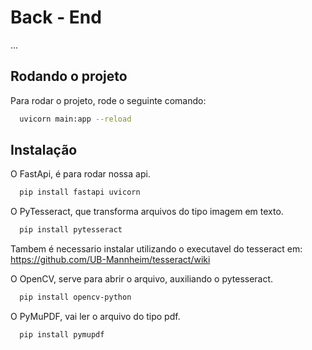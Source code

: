 
# Back - End

...
## Rodando o projeto

Para rodar o projeto, rode o seguinte comando:

```bash
  uvicorn main:app --reload
```
## Instalação

O FastApi, é para rodar nossa api.
```bash
  pip install fastapi uvicorn
```

O PyTesseract, que transforma arquivos do tipo imagem em texto.
```bash
  pip install pytesseract
```
Tambem é necessario instalar utilizando o executavel do tesseract em: https://github.com/UB-Mannheim/tesseract/wiki

O OpenCV, serve para abrir o arquivo, auxiliando o pytesseract.
```bash
  pip install opencv-python
```

O PyMuPDF, vai ler o arquivo do tipo pdf.
```bash
  pip install pymupdf
```